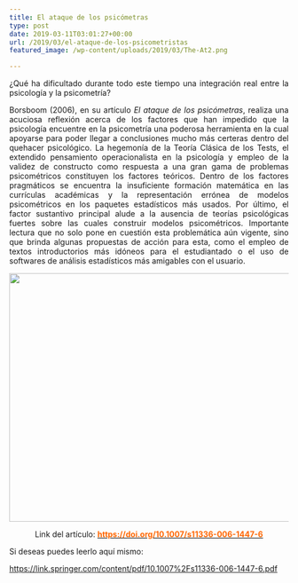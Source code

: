 ```yaml
---
title: El ataque de los psicómetras
type: post
date: 2019-03-11T03:01:27+00:00
url: /2019/03/el-ataque-de-los-psicometristas
featured_image: /wp-content/uploads/2019/03/The-At2.png

---
```

<p align="justify">
  ¿Qué ha dificultado durante todo este tiempo una integración real entre la psicología y la psicometría?
</p>

<p align="justify">
  Borsboom (2006), en su artículo <em>El ataque de los psicómetras</em>, realiza una acuciosa reflexión acerca de los factores que han impedido que la psicología encuentre en la psicometría una poderosa herramienta en la cual apoyarse para poder llegar a conclusiones mucho más certeras dentro del quehacer psicológico. La hegemonía de la Teoría Clásica de los Tests, el extendido pensamiento operacionalista en la psicología y empleo de la validez de constructo como respuesta a una gran gama de problemas psicométricos constituyen los factores teóricos. Dentro de los factores pragmáticos se encuentra la insuficiente formación matemática en las currículas académicas y la representación errónea de modelos psicométricos en los paquetes estadísticos más usados. Por último, el factor sustantivo principal alude a la ausencia de teorías psicológicas fuertes sobre las cuales construir modelos psicométricos. Importante lectura que no solo pone en cuestión esta problemática aún vigente, sino que brinda algunas propuestas de acción para esta, como el empleo de textos introductorios más idóneos para el estudiantado o el uso de softwares de análisis estadísticos más amigables con el usuario.
</p>

<p align="justify">
  <img class="wp-image-479 size-large aligncenter" src="https://www.medicionpsicologica.com/wp-content/uploads/2019/03/DeepinScreenshot_Seleccionar-área_20190310221316-1024x478.png" alt="" width="960" height="448" srcset="https://grupoamp3.000webhostapp.com/wp-content/uploads/2019/03/DeepinScreenshot_Seleccionar-área_20190310221316-1024x478.png 1024w, https://grupoamp3.000webhostapp.com/wp-content/uploads/2019/03/DeepinScreenshot_Seleccionar-área_20190310221316-300x140.png 300w, https://grupoamp3.000webhostapp.com/wp-content/uploads/2019/03/DeepinScreenshot_Seleccionar-área_20190310221316-768x359.png 768w, https://grupoamp3.000webhostapp.com/wp-content/uploads/2019/03/DeepinScreenshot_Seleccionar-área_20190310221316-1140x532.png 1140w, https://grupoamp3.000webhostapp.com/wp-content/uploads/2019/03/DeepinScreenshot_Seleccionar-área_20190310221316.png 1223w" sizes="(max-width: 960px) 100vw, 960px" />
</p>

<p style="text-align: center;" align="justify">
  Link del artículo: <span style="color: #000000;"><a style="color: #000000;" href="https://doi.org/10.1007/s11336-006-1447-6" target="_blank" rel="noopener"><span style="color: #ff6600;"><strong>https://doi.org/10.1007/s11336-006-1447-6</strong></span></a></span>
</p>

<p align="justify">
  Si deseas puedes leerlo aquí mismo:
</p>

<https://link.springer.com/content/pdf/10.1007%2Fs11336-006-1447-6.pdf>
